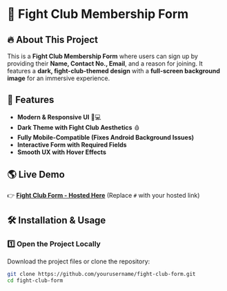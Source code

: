# 🥊 Fight Club Membership Form

## 🔥 About This Project
This is a **Fight Club Membership Form** where users can sign up by providing their **Name, Contact No., Email**, and a reason for joining. It features a **dark, fight-club-themed design** with a **full-screen background image** for an immersive experience.

## 🚀 Features
- **Modern & Responsive UI** 📱💻  
- **Dark Theme with Fight Club Aesthetics** 🩸  
- **Fully Mobile-Compatible (Fixes Android Background Issues)**  
- **Interactive Form with Required Fields**  
- **Smooth UX with Hover Effects**  

## 🌎 Live Demo
👉 **[Fight Club Form - Hosted Here](#)** (Replace `#` with your hosted link)

## 🛠️ Installation & Usage
### **1️⃣ Open the Project Locally**
Download the project files or clone the repository:
```bash
git clone https://github.com/yourusername/fight-club-form.git
cd fight-club-form
